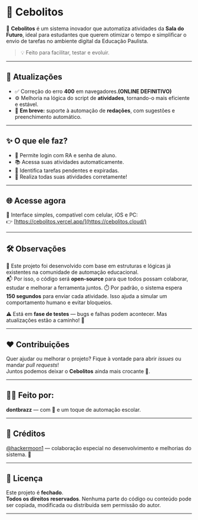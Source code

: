 # 🌿 Cebolitos

🚀 **Cebolitos** é um sistema inovador que automatiza atividades da **Sala do Futuro**, ideal para estudantes que querem otimizar o tempo e simplificar o envio de tarefas no ambiente digital da Educação Paulista.

> 💡 Feito para facilitar, testar e evoluir.

---

## 📌 Atualizações

- ✅ Correção do erro **400** em navegadores.**(ONLINE DEFINITIVO)**
- ⚙️ Melhoria na lógica do script de **atividades**, tornando-o mais eficiente e estável.  
- 📝 **Em breve:** suporte à automação de **redações**, com sugestões e preenchimento automático.

---

## ✨ O que ele faz?

- 🔐 Permite login com RA e senha de aluno.
- 📚 Acessa suas atividades automaticamente.
- 🤖 Identifica tarefas pendentes e expiradas.
- 🧠 Realiza todas suas atividades corretamente!

---

## 🌐 Acesse agora

📲 Interface simples, compatível com celular, iOS e PC:  
👉 [https://cebolitos.vercel.app/](https://cebolitos.cloud/)

---

## 🛠️ Observações

🧩 Este projeto foi desenvolvido com base em estruturas e lógicas já existentes na comunidade de automação educacional.  
📬 Por isso, o código será **open-source** para que todos possam colaborar, estudar e melhorar a ferramenta juntos.
⏱️ Por padrão, o sistema espera **150 segundos** para enviar cada atividade. Isso ajuda a simular um comportamento humano e evitar bloqueios.

⚠️ Está em **fase de testes** — bugs e falhas podem acontecer. Mas atualizações estão a caminho! 🚧

---

## ❤️ Contribuições

Quer ajudar ou melhorar o projeto? Fique à vontade para abrir *issues* ou mandar *pull requests*!  
Juntos podemos deixar o **Cebolitos** ainda mais crocante 🌽.

---

## 👨‍💻 Feito por:
**dontbrazz** — com 💚 e um toque de automação escolar.

---

## 📜 Créditos  
[@hackermoon1](https://github.com/hackermoon1/) — colaboração especial no desenvolvimento e melhorias do sistema. 🙌

---

## 📄 Licença

Este projeto é **fechado**.  
**Todos os direitos reservados**. Nenhuma parte do código ou conteúdo pode ser copiada, modificada ou distribuída sem permissão do autor.

---

